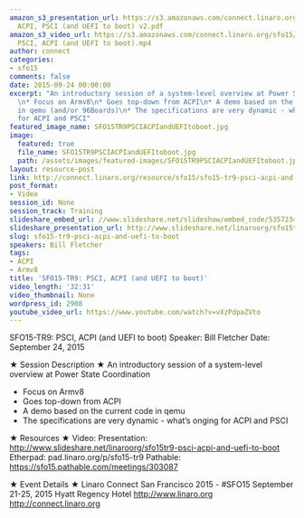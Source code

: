 ```yaml
---
amazon_s3_presentation_url: https://s3.amazonaws.com/connect.linaro.org/sfo15/Presentations/09-24-Thursday/SFO15-TR9-
  ACPI, PSCI (and UEFI to boot) v2.pdf
amazon_s3_video_url: https://s3.amazonaws.com/connect.linaro.org/sfo15/Videos/09-24-Thursday/SFO15-TR9
  PSCI, ACPI (and UEFI to boot).mp4
author: connect
categories:
- sfo15
comments: false
date: 2015-09-24 00:00:00
excerpt: "An introductory session of a system-level overview at Power State Coordination
  \n* Focus on Armv8\n* Goes top-down from ACPI\n* A demo based on the current code
  in qemu (and/or 96Boards)\n* The specifications are very dynamic - what\u2019s onging
  for ACPI and PSCI"
featured_image_name: SFO15TR9PSCIACPIandUEFItoboot.jpg
image:
  featured: true
  file_name: SFO15TR9PSCIACPIandUEFItoboot.jpg
  path: /assets/images/featured-images/SFO15TR9PSCIACPIandUEFItoboot.jpg
layout: resource-post
link: http://connect.linaro.org/resource/sfo15/sfo15-tr9-psci-acpi-and-uefi-to-boot/
post_format:
- Video
session_id: None
session_track: Training
slideshare_embed_url: //www.slideshare.net/slideshow/embed_code/53572343
slideshare_presentation_url: http://www.slideshare.net/linaroorg/sfo15tr9-psci-acpi-and-uefi-to-boot
slug: sfo15-tr9-psci-acpi-and-uefi-to-boot
speakers: Bill Fletcher
tags:
- ACPI
- Armv8
title: 'SFO15-TR9: PSCI, ACPI (and UEFI to boot)'
video_length: '32:31'
video_thumbnail: None
wordpress_id: 2908
youtube_video_url: https://www.youtube.com/watch?v=vXzPdpaZVto
---
```


SFO15-TR9: PSCI, ACPI (and UEFI to boot)
Speaker:   Bill Fletcher
Date: September 24, 2015

★ Session Description ★
An introductory session of a system-level overview at Power State Coordination 
- Focus on Armv8
- Goes top-down from ACPI
- A demo based on the current code in qemu
- The specifications are very dynamic - what’s onging for ACPI and PSCI

★ Resources ★ 
Video: 
Presentation:  http://www.slideshare.net/linaroorg/sfo15tr9-psci-acpi-and-uefi-to-boot
Etherpad: pad.linaro.org/p/sfo15-tr9
Pathable:  https://sfo15.pathable.com/meetings/303087                                                      

★ Event Details ★ 
Linaro Connect San Francisco 2015 - #SFO15 
September 21-25, 2015 
Hyatt Regency Hotel 
http://www.linaro.org
http://connect.linaro.org